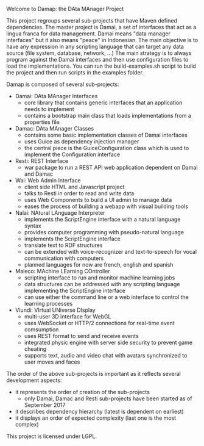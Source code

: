 
Welcome to Damap: the DAta MAnager Project

This project regroups several sub-projects that have Maven defined dependencies.
The master project is Damai, a set of interfaces that act as a lingua franca for data management.
Damai means "data manager interfaces" but it also means "peace" in Indonesian.
The main objective is to have any expression in any scripting language that can target any data source (file system, database, network, ...)
The main strategy is to always program against the Damai interfaces and then use configuration files to load the implementations.
You can run the build-examples.sh script to build the project and then run scripts in the examples folder.

Damap is composed of several sub-projects:
- Damai: DAta MAnager Interfaces
  - core library that contains generic interfaces that an application needs to implement
  - contains a bootstrap main class that loads implementations from a properties file
- Damac: DAta MAnager Classes
  - contains some basic implementation classes of Damai interfaces
  - uses Guice as dependency injection manager 
  - the central piece is the GuiceConfiguration class which is used to implement the Configuration interface
- Resti: REST Interface
  - war package to run a REST API web application dependent on Damai and Damac
- Wai: Web Admin Interface
  - client side HTML and Javascript project
  - talks to Resti in order to read and write data
  - uses Web Components to build a UI admin to manage data
  - eases the process of building a webapp with visual building tools
- Nalai: NAtural LAnguage Interpreter
  - implements the ScriptEngine interface with a natural language syntax
  - provides computer programming with pseudo-natural language 
  - implements the ScriptEngine interface
  - translate text to RDF structures
  - can be extended with voice-recognizer and text-to-speech for vocal communication with computers
  - planned languages for now are french, english and spanish
- Maleco: MAchine LEarning COntroller
  - scripting interface to run and monitor machine learning jobs
  - data structures can be addressed with any scripting language implementing the ScriptEngine interface
  - can use either the command line or a web interface to control the learning processes
- Viundi: VIrtual UNiverse DIsplay
  - multi-user 3D interface for WebGL
  - uses WebSocket or HTTP/2 connections for real-time event comsumption
  - uses REST format to send and receive events
  - integrated physic engine with server side security to prevent game cheating
  - supports text, audio and video chat with avatars synchronized to user moves and faces

The order of the above sub-projects is important as it reflects several development aspects:
- it represents the order of creation of the sub-projects
  - only Damai, Damac and Resti sub-projects have been started as of September 2017
- it describes dependency hierarchy (latest is dependent on earliest)
- it displays an order of expected complexity (last one is the most complex)

This project is licensed under LGPL.


